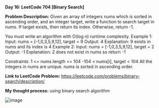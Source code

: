 **Day 16: LeetCode 704 [Binary Search]**

**Problem Description:**
Given an array of integers nums which is sorted in ascending order, and an integer target, write a function to search target in nums. If target exists, then return its index. Otherwise, return -1.

You must write an algorithm with O(log n) runtime complexity.
Example 1:
Input: nums = [-1,0,3,5,9,12], target = 9
Output: 4
Explanation: 9 exists in nums and its index is 4
Example 2:
Input: nums = [-1,0,3,5,9,12], target = 2
Output: -1
Explanation: 2 does not exist in nums so return -1

Constraints:
1 <= nums.length <= 104
-104 < nums[i], target < 104
All the integers in nums are unique.
nums is sorted in ascending order.

**Link to LeetCode Problem:**
https://leetcode.com/problems/binary-search/description/

**My thought process:**
using binary search algorithm

![image](https://github.com/404reese/100DaysOfJava/assets/135740066/fc6c4097-387e-44a1-8572-f57ab85abf6c)
